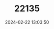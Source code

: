 ---
title: "22135"
category: "Tridacna crocea"
draft: false
date: 2024-02-22 13:03:50
languages:
  English: ["Boring Clam", "Crocus Clam", "Saffron-coloured Clam"]
---